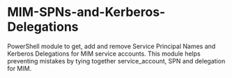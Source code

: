 # MIM-SPNs-and-Kerberos-Delegations
PowerShell module to get, add and remove Service Principal Names and Kerberos Delegations for MIM service accounts. This module helps preventing mistakes by tying together service_account, SPN and delegation for MIM.
